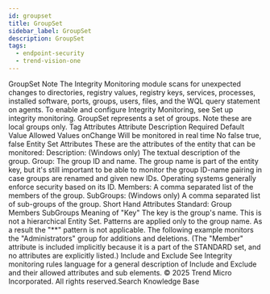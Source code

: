 ```yaml
---
id: groupset
title: GroupSet
sidebar_label: GroupSet
description: GroupSet
tags:
  - endpoint-security
  - trend-vision-one
---
```


 GroupSet Note The Integrity Monitoring module scans for unexpected changes to directories, registry values, registry keys, services, processes, installed software, ports, groups, users, files, and the WQL query statement on agents. To enable and configure Integrity Monitoring, see Set up integrity monitoring. GroupSet represents a set of groups. Note these are local groups only. Tag Attributes Attribute Description Required Default Value Allowed Values onChange Will be monitored in real time No false true, false Entity Set Attributes These are the attributes of the entity that can be monitored: Description: (Windows only) The textual description of the group. Group: The group ID and name. The group name is part of the entity key, but it's still important to be able to monitor the group ID-name pairing in case groups are renamed and given new IDs. Operating systems generally enforce security based on its ID. Members: A comma separated list of the members of the group. SubGroups: (Windows only) A comma separated list of sub-groups of the group. Short Hand Attributes Standard: Group Members SubGroups Meaning of "Key" The key is the group's name. This is not a hierarchical Entity Set. Patterns are applied only to the group name. As a result the "**" pattern is not applicable. The following example monitors the "Administrators" group for additions and deletions. (The "Member" attribute is included implicitly because it is a part of the STANDARD set, and no attributes are explicitly listed.) <GroupSet> <include key="Administrators" /> </GroupSet> Include and Exclude See Integrity monitoring rules language for a general description of Include and Exclude and their allowed attributes and sub elements. © 2025 Trend Micro Incorporated. All rights reserved.Search Knowledge Base